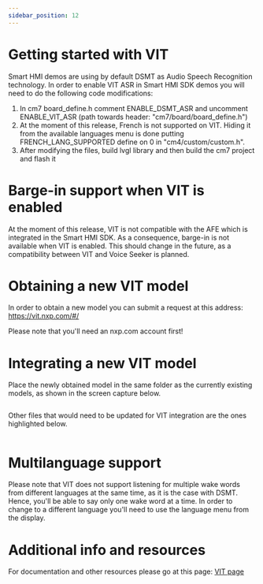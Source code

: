 ```yaml
---
sidebar_position: 12
---
```


# Getting started with VIT

Smart HMI demos are using by default DSMT as Audio Speech Recognition technology.
In order to enable VIT ASR in Smart HMI SDK demos you will need to do the following code modifications:
1. In cm7 board_define.h comment ENABLE_DSMT_ASR and uncomment ENABLE_VIT_ASR (path towards header: "cm7/board/board_define.h")
2. At the moment of this release, French is not supported on VIT. Hiding it from the available languages menu is done putting FRENCH_LANG_SUPPORTED define on 0 in "cm4/custom/custom.h".
3. After modifying the files, build lvgl library and then build the cm7 project and flash it

# Barge-in support when VIT is enabled

At the moment of this release, VIT is not compatible with the AFE which is integrated in the Smart HMI SDK.
As a consequence, barge-in is not available when VIT is enabled.
This should change in the future, as a compatibility between VIT and Voice Seeker is planned.

# Obtaining a new VIT model

In order to obtain a new model you can submit a request at this address: https://vit.nxp.com/#/

Please note that you'll need an nxp.com account first!

# Integrating a new VIT model

Place the newly obtained model in the same folder as the currently existing models, as shown in the screen capture below.

<fig><title>VIT models</title> <image href="img/vit_models.png"> </image></fig>

Other files that would need to be updated for VIT integration are the ones highlighted below.

<fig><title>VIT files</title> <image href="img/update_files_for_vit_integration.png"> </image></fig>

# Multilanguage support

Please note that VIT does not support listening for multiple wake words from different languages at the same time, as it is the case with DSMT.
Hence, you'll be able to say only one wake word at a time. In order to change to a different language you'll need to use the language menu from the display.

# Additional info and resources

For documentation and other resources please go at this page: [VIT page](https://www.nxp.com/design/software/embedded-software/voice-intelligent-technology:VOICE-INTELLIGENT-TECHNOLOGY)
